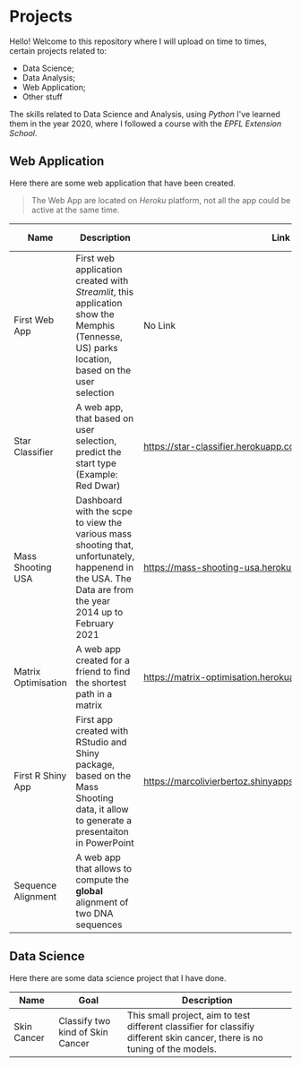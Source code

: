 # Projects
Hello! 
Welcome to this repository where I will upload on time to times, certain projects related to:
* Data Science; 
* Data Analysis;
* Web Application;
* Other stuff


The skills related to Data Science and Analysis, using _Python_ I've learned them in the year 2020, where I followed a course with the _EPFL Extension School_.

## Web Application
Here there are some web application that have been created.

> The Web App are located on _Heroku_ platform, not all the app could be active at the same time.

|Name|Description|Link|Status|Programming Language|Language|
|----|----|----|----|----|----|
|First Web App|First web application created with _Streamlit_, this application show the Memphis (Tennesse, US) parks location, based on the user selection| No Link|Inactive|Python|English|
|Star Classifier| A web app, that based on user selection, predict the start type (Example: Red Dwar)|https://star-classifier.herokuapp.com/| Active|Python|English|
|Mass Shooting USA|Dashboard with the scpe to view the various mass shooting that, unfortunately, happenend in the USA. The Data are from the year 2014 up to February 2021|https://mass-shooting-usa.herokuapp.com/|Active|Python|English|
|Matrix Optimisation|A web app created for a friend to find the shortest path in a matrix|https://matrix-optimisation.herokuapp.com/|Active|Python|Italian|
|First R Shiny App|First app created with RStudio and Shiny package, based on the Mass Shooting data, it allow to generate a presentaiton in PowerPoint|https://marcolivierbertoz.shinyapps.io/First_App_Mass_Shooting/|Active|R|English|
|Sequence Alignment|A web app that allows to compute the **global** alignment of two DNA sequences||Active|Python|English|


## Data Science
Here there are some data science project that I have done.

|Name|Goal|Description|
|----|----|----|
|Skin Cancer|Classify two kind of Skin Cancer|This small project, aim to test different classifier for classifiy different skin cancer, there is no tuning of the models.|


